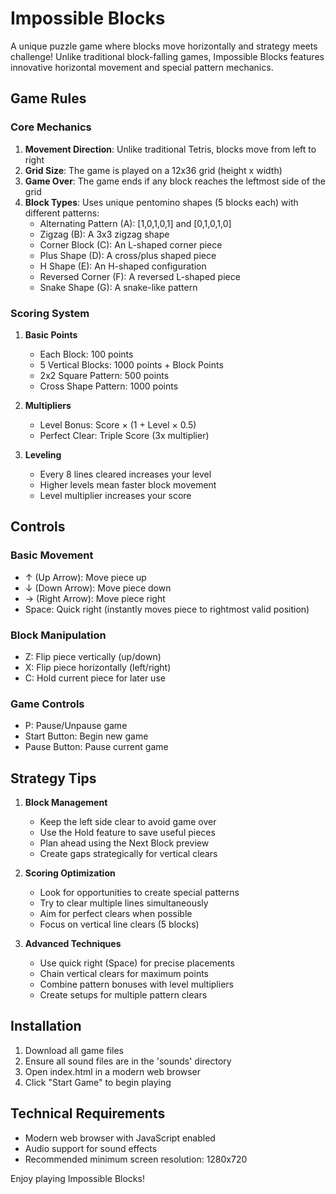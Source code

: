 # Impossible Blocks

A unique puzzle game where blocks move horizontally and strategy meets challenge! Unlike traditional block-falling games, Impossible Blocks features innovative horizontal movement and special pattern mechanics.

## Game Rules

### Core Mechanics
1. **Movement Direction**: Unlike traditional Tetris, blocks move from left to right
2. **Grid Size**: The game is played on a 12x36 grid (height x width)
3. **Game Over**: The game ends if any block reaches the leftmost side of the grid
4. **Block Types**: Uses unique pentomino shapes (5 blocks each) with different patterns:
   - Alternating Pattern (A): [1,0,1,0,1] and [0,1,0,1,0]
   - Zigzag (B): A 3x3 zigzag shape
   - Corner Block (C): An L-shaped corner piece
   - Plus Shape (D): A cross/plus shaped piece
   - H Shape (E): An H-shaped configuration
   - Reversed Corner (F): A reversed L-shaped piece
   - Snake Shape (G): A snake-like pattern

### Scoring System
1. **Basic Points**
   - Each Block: 100 points
   - 5 Vertical Blocks: 1000 points + Block Points
   - 2x2 Square Pattern: 500 points
   - Cross Shape Pattern: 1000 points

2. **Multipliers**
   - Level Bonus: Score × (1 + Level × 0.5)
   - Perfect Clear: Triple Score (3x multiplier)

3. **Leveling**
   - Every 8 lines cleared increases your level
   - Higher levels mean faster block movement
   - Level multiplier increases your score

## Controls

### Basic Movement
- ↑ (Up Arrow): Move piece up
- ↓ (Down Arrow): Move piece down
- → (Right Arrow): Move piece right
- Space: Quick right (instantly moves piece to rightmost valid position)

### Block Manipulation
- Z: Flip piece vertically (up/down)
- X: Flip piece horizontally (left/right)
- C: Hold current piece for later use

### Game Controls
- P: Pause/Unpause game
- Start Button: Begin new game
- Pause Button: Pause current game

## Strategy Tips

1. **Block Management**
   - Keep the left side clear to avoid game over
   - Use the Hold feature to save useful pieces
   - Plan ahead using the Next Block preview
   - Create gaps strategically for vertical clears

2. **Scoring Optimization**
   - Look for opportunities to create special patterns
   - Try to clear multiple lines simultaneously
   - Aim for perfect clears when possible
   - Focus on vertical line clears (5 blocks)

3. **Advanced Techniques**
   - Use quick right (Space) for precise placements
   - Chain vertical clears for maximum points
   - Combine pattern bonuses with level multipliers
   - Create setups for multiple pattern clears

## Installation

1. Download all game files
2. Ensure all sound files are in the 'sounds' directory
3. Open index.html in a modern web browser
4. Click "Start Game" to begin playing

## Technical Requirements

- Modern web browser with JavaScript enabled
- Audio support for sound effects
- Recommended minimum screen resolution: 1280x720

Enjoy playing Impossible Blocks! 
